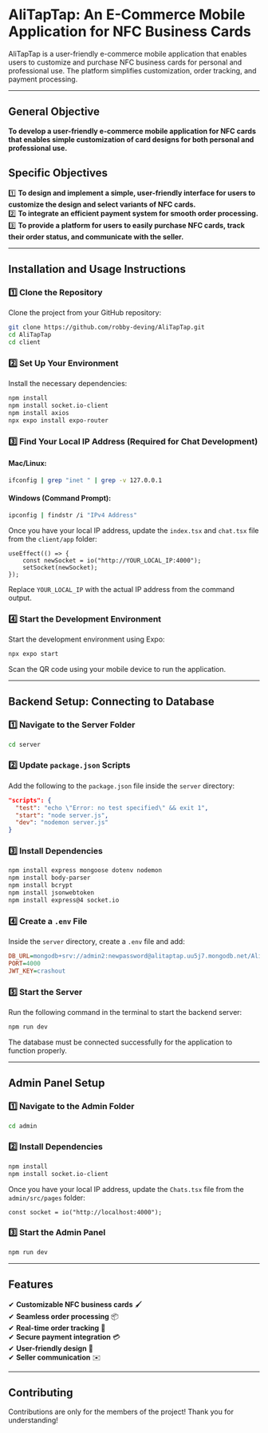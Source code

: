 # **AliTapTap: An E-Commerce Mobile Application for NFC Business Cards**

AliTapTap is a user-friendly e-commerce mobile application that enables users to customize and purchase NFC business cards for personal and professional use. The platform simplifies customization, order tracking, and payment processing.

---

## **General Objective**
**To develop a user-friendly e-commerce mobile application for NFC cards that enables simple customization of card designs for both personal and professional use.**

## **Specific Objectives**
1️⃣ **To design and implement a simple, user-friendly interface for users to customize the design and select variants of NFC cards.**  
2️⃣ **To integrate an efficient payment system for smooth order processing.**  
3️⃣ **To provide a platform for users to easily purchase NFC cards, track their order status, and communicate with the seller.**  

---

## **Installation and Usage Instructions**

### **1️⃣ Clone the Repository**
Clone the project from your GitHub repository:

```bash
git clone https://github.com/robby-deving/AliTapTap.git
cd AliTapTap
cd client
```

### **2️⃣ Set Up Your Environment**

Install the necessary dependencies:

```bash
npm install
npm install socket.io-client
npm install axios
npx expo install expo-router
```

### **3️⃣ Find Your Local IP Address (Required for Chat Development)**

#### **Mac/Linux:**
```bash
ifconfig | grep "inet " | grep -v 127.0.0.1
```

#### **Windows (Command Prompt):**
```bash
ipconfig | findstr /i "IPv4 Address"
```

Once you have your local IP address, update the `index.tsx` and `chat.tsx` file from the `client/app` folder:

```tsx
useEffect(() => {
    const newSocket = io("http://YOUR_LOCAL_IP:4000");
    setSocket(newSocket);
});
```

Replace `YOUR_LOCAL_IP` with the actual IP address from the command output.

### **4️⃣ Start the Development Environment**
Start the development environment using Expo:

```bash
npx expo start
```

Scan the QR code using your mobile device to run the application.

---

## **Backend Setup: Connecting to Database**

### **1️⃣ Navigate to the Server Folder**
```bash
cd server
```

### **2️⃣ Update `package.json` Scripts**
Add the following to the `package.json` file inside the `server` directory:

```json
"scripts": {
  "test": "echo \"Error: no test specified\" && exit 1",
  "start": "node server.js",
  "dev": "nodemon server.js"
}
```

### **3️⃣ Install Dependencies**
```bash
npm install express mongoose dotenv nodemon
npm install body-parser  
npm install bcrypt      
npm install jsonwebtoken 
npm install express@4 socket.io
```

### **4️⃣ Create a `.env` File**
Inside the `server` directory, create a `.env` file and add:

```ini
DB_URL=mongodb+srv://admin2:newpassword@alitaptap.uu5j7.mongodb.net/AliTapTapdb
PORT=4000
JWT_KEY=crashout
```

### **5️⃣ Start the Server**
Run the following command in the terminal to start the backend server:

```bash
npm run dev
```

The database must be connected successfully for the application to function properly.

---

## **Admin Panel Setup**

### **1️⃣ Navigate to the Admin Folder**
```bash
cd admin
```

### **2️⃣ Install Dependencies**
```bash
npm install
npm install socket.io-client
```

Once you have your local IP address, update the `Chats.tsx` file from the `admin/src/pages` folder:

```tsx
const socket = io("http://localhost:4000");
```

### **3️⃣ Start the Admin Panel**
```bash
npm run dev
```

---

## **Features**
✔ **Customizable NFC business cards** 🖌️  
✔ **Seamless order processing** 📦  
✔ **Real-time order tracking** 📍  
✔ **Secure payment integration** 💳  
✔ **User-friendly design** 📱  
✔ **Seller communication** ✉️  

---

## **Contributing**
Contributions are only for the members of the project! Thank you for understanding!
